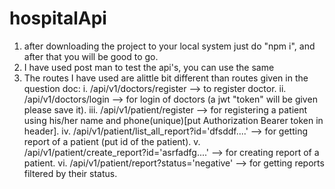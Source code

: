 # hospitalApi
1. after downloading the project to your local system just do "npm i", and after that you will be good to go.
2. I have used post man to test the api's, you can use the same
3. The routes I have used are alittle bit different than routes given in the question doc:
   i. /api/v1/doctors/register --> to register doctor.
   ii. /api/v1/doctors/login --> for login of doctors (a jwt "token" will be given please save it).
   iii. /api/v1/patient/register --> for registering a patient using his/her name and phone(unique)[put Authorization Bearer token in header].
   iv. /api/v1/patient/list_all_report?id='dfsddf....' --> for getting report of a patient (put id of the patient).
   v. /api/v1/patient/create_report?id='asrfadfg....' --> for creating report of a patient.
   vi. /api/v1/patient/report?status='negative' --> for getting reports filtered by their status.
